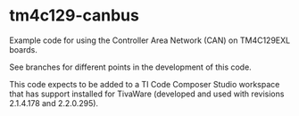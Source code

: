 # tm4c129-canbus

Example code for using the Controller Area Network (CAN) on
TM4C129EXL boards.

See branches for different points in the development of this code.

This code expects to be added to a TI Code Composer Studio workspace that has
support installed for TivaWare (developed and used with revisions 2.1.4.178 and
2.2.0.295). 

